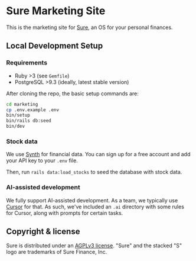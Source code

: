 # Sure Marketing Site

This is the marketing site for [Sure](https://sure.am), an OS for your personal finances.

## Local Development Setup

### Requirements

- Ruby >3 (see `Gemfile`)
- PostgreSQL >9.3 (ideally, latest stable version)

After cloning the repo, the basic setup commands are:

```sh
cd marketing
cp .env.example .env
bin/setup
bin/rails db:seed
bin/dev
```

### Stock data

We use [Synth](https://synthfinance.com) for financial data. You can sign up for a free account and add your API key to your `.env` file.

Then, run `rails data:load_stocks` to seed the database with stock data.

### AI-assisted development

We fully support AI-assisted development. As a team, we typically use [Cursor](https://cursor.com) for that. As such, we've included an `.ai` directory with some rules for Cursor, along with prompts for certain tasks.

## Copyright & license

Sure is distributed under an [AGPLv3 license](https://github.com/we-promise/website/blob/main/LICENSE). "Sure" and the stacked "S" logo are trademarks of Sure Finance, Inc.

